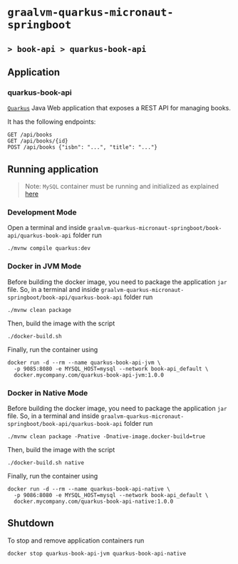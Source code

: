 # `graalvm-quarkus-micronaut-springboot`
## `> book-api > quarkus-book-api`

## Application

### quarkus-book-api

[`Quarkus`](https://quarkus.io/) Java Web application that exposes a REST API for managing books.
                                 
It has the following endpoints:
```
GET /api/books
GET /api/books/{id}
POST /api/books {"isbn": "...", "title": "..."}
```

## Running application

> Note: `MySQL` container must be running and initialized as explained [here](https://github.com/ivangfr/graalvm-quarkus-micronaut-springboot/tree/master/book-api#start-environment)

### Development Mode

Open a terminal and inside `graalvm-quarkus-micronaut-springboot/book-api/quarkus-book-api` folder run
```
./mvnw compile quarkus:dev
```

### Docker in JVM Mode

Before building the docker image, you need to package the application `jar` file. So, in a terminal and inside
`graalvm-quarkus-micronaut-springboot/book-api/quarkus-book-api` folder run
```
./mvnw clean package
```

Then, build the image with the script
```
./docker-build.sh
```

Finally, run the container using
```
docker run -d --rm --name quarkus-book-api-jvm \
  -p 9085:8080 -e MYSQL_HOST=mysql --network book-api_default \
  docker.mycompany.com/quarkus-book-api-jvm:1.0.0
```

### Docker in Native Mode

Before building the docker image, you need to package the application `jar` file. So, in a terminal and inside
`graalvm-quarkus-micronaut-springboot/book-api/quarkus-book-api` folder run
```
./mvnw clean package -Pnative -Dnative-image.docker-build=true
```

Then, build the image with the script
```
./docker-build.sh native
```

Finally, run the container using
```
docker run -d --rm --name quarkus-book-api-native \
  -p 9086:8080 -e MYSQL_HOST=mysql --network book-api_default \
  docker.mycompany.com/quarkus-book-api-native:1.0.0
```

## Shutdown

To stop and remove application containers run
```
docker stop quarkus-book-api-jvm quarkus-book-api-native
```
